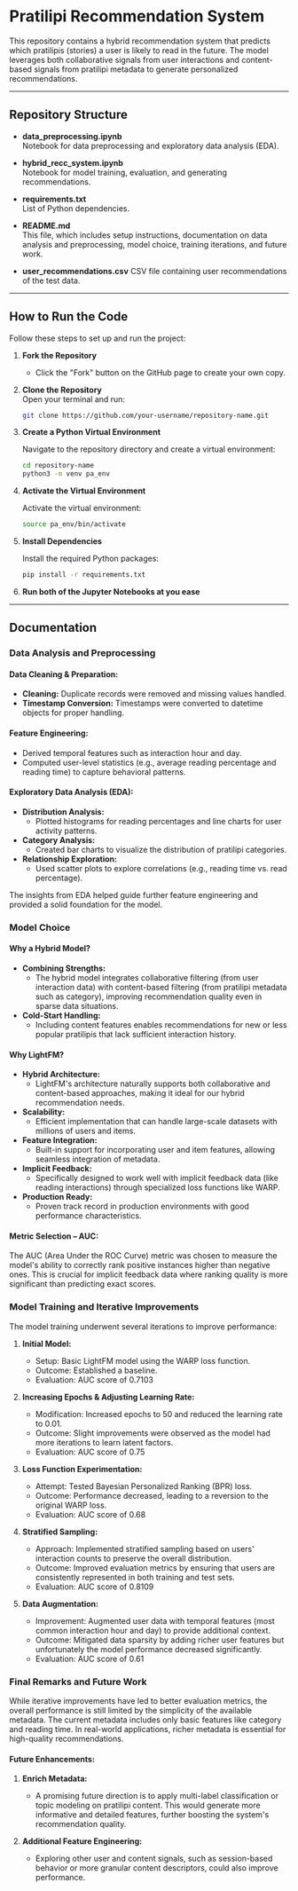 # Pratilipi Recommendation System

This repository contains a hybrid recommendation system that predicts which pratilipis (stories) a user is likely to read in the future. The model leverages both collaborative signals from user interactions and content-based signals from pratilipi metadata to generate personalized recommendations.

---

## Repository Structure

- **data_preprocessing.ipynb**  
  Notebook for data preprocessing and exploratory data analysis (EDA).

- **hybrid_recc_system.ipynb**  
  Notebook for model training, evaluation, and generating recommendations.

- **requirements.txt**  
  List of Python dependencies.

- **README.md**  
  This file, which includes setup instructions, documentation on data analysis and preprocessing, model choice, training iterations, and future work.

- **user_recommendations.csv**
  CSV file containing user recommendations of the test data.
  
---

## How to Run the Code

Follow these steps to set up and run the project:

1. **Fork the Repository**  
   - Click the "Fork" button on the GitHub page to create your own copy.

2. **Clone the Repository**  
   Open your terminal and run:
   ```bash
   git clone https://github.com/your-username/repository-name.git

3. **Create a Python Virtual Environment**

    Navigate to the repository directory and create a virtual environment:
    ```bash
    cd repository-name
    python3 -m venv pa_env

4. **Activate the Virtual Environment**

    Activate the virtual environment:
    ```bash
    source pa_env/bin/activate

5. **Install Dependencies**

    Install the required Python packages:
    ```bash
    pip install -r requirements.txt

6. **Run both of the Jupyter Notebooks at you ease**

---

## Documentation

### Data Analysis and Preprocessing

#### Data Cleaning & Preparation:
- **Cleaning:** Duplicate records were removed and missing values handled.
- **Timestamp Conversion:** Timestamps were converted to datetime objects for proper handling.

#### Feature Engineering:
- Derived temporal features such as interaction hour and day.
- Computed user-level statistics (e.g., average reading percentage and reading time) to capture behavioral patterns.

#### Exploratory Data Analysis (EDA):
- **Distribution Analysis:**
  - Plotted histograms for reading percentages and line charts for user activity patterns.
- **Category Analysis:**
  - Created bar charts to visualize the distribution of pratilipi categories.
- **Relationship Exploration:**
  - Used scatter plots to explore correlations (e.g., reading time vs. read percentage).

The insights from EDA helped guide further feature engineering and provided a solid foundation for the model.

### Model Choice

#### Why a Hybrid Model?
- **Combining Strengths:**
  - The hybrid model integrates collaborative filtering (from user interaction data) with content-based filtering (from pratilipi metadata such as category), improving recommendation quality even in sparse data situations.
- **Cold-Start Handling:**
  - Including content features enables recommendations for new or less popular pratilipis that lack sufficient interaction history.

#### Why LightFM?
- **Hybrid Architecture:**
  - LightFM's architecture naturally supports both collaborative and content-based approaches, making it ideal for our hybrid recommendation needs.
- **Scalability:**
  - Efficient implementation that can handle large-scale datasets with millions of users and items.
- **Feature Integration:**
  - Built-in support for incorporating user and item features, allowing seamless integration of metadata.
- **Implicit Feedback:**
  - Specifically designed to work well with implicit feedback data (like reading interactions) through specialized loss functions like WARP.
- **Production Ready:**
  - Proven track record in production environments with good performance characteristics.

#### Metric Selection – AUC:
The AUC (Area Under the ROC Curve) metric was chosen to measure the model's ability to correctly rank positive instances higher than negative ones. This is crucial for implicit feedback data where ranking quality is more significant than predicting exact scores.

### Model Training and Iterative Improvements

The model training underwent several iterations to improve performance:

1. **Initial Model:**
   - Setup: Basic LightFM model using the WARP loss function.
   - Outcome: Established a baseline.
   - Evaluation: AUC score of 0.7103

2. **Increasing Epochs & Adjusting Learning Rate:**
   - Modification: Increased epochs to 50 and reduced the learning rate to 0.01.
   - Outcome: Slight improvements were observed as the model had more iterations to learn latent factors.
   - Evaluation: AUC score of 0.75

3. **Loss Function Experimentation:**
   - Attempt: Tested Bayesian Personalized Ranking (BPR) loss.
   - Outcome: Performance decreased, leading to a reversion to the original WARP loss.
   - Evaluation: AUC score of 0.68

4. **Stratified Sampling:**
   - Approach: Implemented stratified sampling based on users' interaction counts to preserve the overall distribution.
   - Outcome: Improved evaluation metrics by ensuring that users are consistently represented in both training and test sets.
   - Evaluation: AUC score of 0.8109

5. **Data Augmentation:**
   - Improvement: Augmented user data with temporal features (most common interaction hour and day) to provide additional context.
   - Outcome: Mitigated data sparsity by adding richer user features but unfortunately the model performance decreased significantly.
   - Evaluation: AUC score of 0.61

### Final Remarks and Future Work

While iterative improvements have led to better evaluation metrics, the overall performance is still limited by the simplicity of the available metadata. The current metadata includes only basic features like category and reading time. In real-world applications, richer metadata is essential for high-quality recommendations.

#### Future Enhancements:

1. **Enrich Metadata:**
   - A promising future direction is to apply multi-label classification or topic modeling on pratilipi content. This would generate more informative and detailed features, further boosting the system's recommendation quality.

2. **Additional Feature Engineering:**
   - Exploring other user and content signals, such as session-based behavior or more granular content descriptors, could also improve performance.

